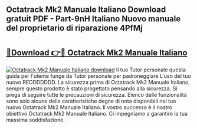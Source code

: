 ## Octatrack Mk2 Manuale Italiano Download gratuit PDF - Part-9nH Italiano Nuovo manuale del proprietario di riparazione 4PfMj

# <h2><a href="http://dfecf2.blite.top/?on=Octatrack+Mk2+Manuale+Italiano">🔗Download 👉🔴 Octatrack Mk2 Manuale Italiano</a></h2>

[![Octatrack Mk2 Manuale Italiano download](https://i.imgur.com/lujVjoI.png)](http://dfecf2.blite.top/?on=Octatrack+Mk2+Manuale+Italiano)
Il tuo Tutor personale questa guida per l'utente funge da Tutor personale per padroneggiare L'uso del tuo nuovo REDDDDDDD. La sicurezza prima di Octatrack Mk2 Manuale Italiano, sempre questo prodotto è stato progettato pensando alla sicurezza. Si prega di seguire tutte le precauzioni di sicurezza. Elenco delle funzionalità sono solo alcune delle caratteristiche degne di nota disponibili nel tuo nuovo Octatrack Mk2 Manuale Italiano. Il vostro successo è il nostro obiettivo Octatrack Mk2 Manuale Italiano. Ci impegniamo a garantire la tua massima soddisfazione.
